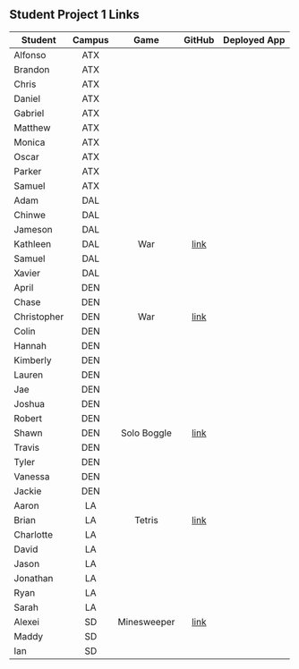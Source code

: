 ## Student Project 1 Links

| Student | Campus | Game | GitHub | Deployed App |
|---|:---:|:---:|:---:|:---:|
| Alfonso | ATX |  |  |  |
| Brandon | ATX |  |  |  |
| Chris | ATX |  |  |  |
| Daniel | ATX |  |  |  |
| Gabriel | ATX |  |  |  |
| Matthew | ATX |  |  |  |
| Monica | ATX |  |  |  |
| Oscar | ATX |  |  |  |
| Parker | ATX |  |  |  |
| Samuel | ATX |  |  |  |
| Adam | DAL |  |  |  |
| Chinwe | DAL |  |  |  |
| Jameson | DAL |  |  |  |
| Kathleen | DAL | War | [link](https://github.com/kstick9210/War-Card-Game) |  |
| Samuel | DAL |  |  |  |
| Xavier | DAL |  |  |  |
| April | DEN |  |  |  |
| Chase | DEN |  |  |  |
| Christopher | DEN | War | [link](https://github.com/Chris-Violante/War-Game-Project-1) |  |
| Colin | DEN |  |  |  |
| Hannah | DEN |  |  |  |
| Kimberly | DEN |  |  |  |
| Lauren | DEN |  |  |  |
| Jae | DEN |  |  |  |
| Joshua | DEN |  |  |  |
| Robert | DEN |  |  |  |
| Shawn | DEN | Solo Boggle | [link](https://github.com/sgluchacki/solo-boggle) |  |
| Travis | DEN |  |  |  |
| Tyler | DEN |  |  |  |
| Vanessa | DEN |  |  |  |
| Jackie | DEN |  |  |  |
| Aaron | LA |  |  |  |
| Brian | LA | Tetris | [link](https://github.com/irritas/tetris) |  |
| Charlotte | LA |  |  |  |
| David | LA |  |  |  |
| Jason | LA |  |  |  |
| Jonathan | LA |  |  |  |
| Ryan | LA |  |  |  |
| Sarah | LA |  |  |  |
| Alexei | SD | Minesweeper | [link](https://github.com/audarbe/minesweeper) |  |
| Maddy | SD |  |  |  |
| Ian | SD |  |  |  |